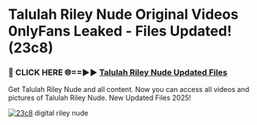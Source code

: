 # Talulah Riley Nude Original Videos 0nlyFans Leaked - Files Updated! (23c8)

<h3>🔴 CLICK HERE 🌐==►► <a href="https://tinyurl.com/4mcuefdz" rel="nofollow">Talulah Riley Nude Updated Files</a></h3>

Get Talulah Riley Nude and all content. Now you can access all videos and pictures of Talulah Riley Nude. New Updated Files 2025!

[![23c8](https://i.imgur.com/StAQSOY.gif)](https://tinyurl.com/4mcuefdz)
digital riley nude